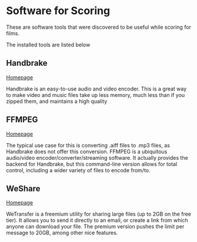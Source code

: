 # Software for Scoring
These are software tools that were discovered to be useful while scoring for films.

The installed tools are listed below


## Handbrake
  [Homepage](https://handbrake.fr/)

  Handbrake is an easy-to-use audio and video encoder. This is a great way to
  make video and music files take up less memory, much less than if you zipped them,
  and maintains a high quality

## FFMPEG
  [Homepage](https://ffmpeg.org/)

  The typical use case for this is converting .aiff files to .mp3 files, as Handbrake does not offer this conversion.
  FFMPEG is a ubiquitous audio/video encoder/converter/streaming software. It actually provides the backend
  for Handbrake, but this command-line version allows for total control, including a wider variety of files to encode from/to.

## WeShare
  [Homepage](https://wetransfer.com/) 
  
  WeTransfer is a freemium utility for sharing large files (up to 2GB on the free tier). It allows you to send it directly to an email,
  or create a link from which anyone can download your file. The premium version pushes the limit per message to 20GB, among other nice features.
